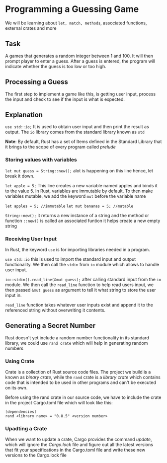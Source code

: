 # Programming a Guessing Game

We will be learning about `let, match, methods`, associated functions, external crates and more

## Task

A games that generates a random integer between 1 and 100. It will then prompt player to enter a guess. After a guess is entered, the program will indicate whether the guess is too low or too high.

## Processing a Guess

The first step to implement a game like this, is getting user input, process the input and check to see if the input is what is expected.

## Explanation

`use std::io;` It is used to obtain user input and then print the result as output. The `io` library comes from the standard library known as `std`

**Note**: By default, Rust has a set of Items defined in the Standard Library that it brings to the scope of every program called _prelude_

### Storing values with variables

`let mut guess = String::new();` alot is happening on this line hence, let break it down.

`let apple = 5;` This line creates a new variable named apples and binds it to the value 5. In Rust, variables are immutable by default. To then make variables mutable, we add the keyword `mut` before the variable name

`let apples = 5; //immutable`
`let mut bananas = 5; //mutable`

`String::new();` it returns a new instance of a string and the method or function `::new()` is called an associated funtion it helps create a new empty string

### Receiving User Input

In Rust, the keyword `use` is for importing libraries needed in a program.

`use std::io` this is used to import the standard input and output functionality. We then call the `stdin` from `io` module which allows to handle user input.

`io::stdin().read_line(&mut guess);` after calling standard input from the `io` module. We then call the `read_line` function to help read users input, we then passed `&mut guess` as argument to tell it what string to store the user input in.

`read_line` function takes whatever user inputs exist and append it to the referenced string without overwriting it contents.

## Generating a Secret Number

Rust doesn't yet include a random number functionality in its standard library, we could use `rand crate` which will help in generating random numbers

### Using Crate

Crate is a collection of Rust source code files. The project we build is a known as _binary crate_, while the `rand` crate is a _library crate_ which contains code that is intended to be used in other programs and can't be executed on its own.

Before using the rand crate in our source code, we have to include the crate in the project Cargo.toml file which will look like this:

```
[dependencies]
rand <library name> = "0.8.5" <version number>
```

### Upadting a Crate

When we want to update a crate, Cargo provides the command _update_, which will ignore the _Cargo.lock_ file and figure out all the latest versions that fit your specifications in the Cargo.toml file and write these new versions to the Cargo.lock file
